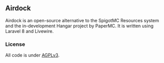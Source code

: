 ## Airdock

Airdock is an open-source alternative to the SpigotMC Resources system and the in-development Hangar project by PaperMC. It is written using Laravel 8 and Livewire.

### License
All code is under [AGPLv3](https://www.gnu.org/licenses/agpl-3.0.en.html).
